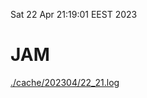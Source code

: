 Sat 22 Apr 21:19:01 EEST 2023
# JAM
<a href='./cache/202304/22_21.log'>./cache/202304/22_21.log</a>
